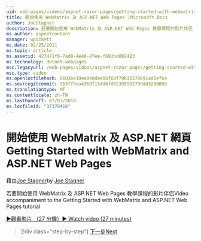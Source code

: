 ```yaml
---
uid: web-pages/videos/aspnet-razor-pages/getting-started-with-webmatrix-and-aspnet-web-pages
title: 開始使用 WebMatrix 及 ASP.NET Web Pages |Microsoft Docs
author: JoeStagner
description: 若要開始使用 WebMatrix 及 ASP.NET Web Pages 教學課程的影片伴侶
ms.author: aspnetcontent
manager: wpickett
ms.date: 02/25/2011
ms.topic: article
ms.assetid: 427471f0-7ad8-4e48-87ee-f693bd082423
ms.technology: dotnet-webpages
msc.legacyurl: /web-pages/videos/aspnet-razor-pages/getting-started-with-webmatrix-and-aspnet-web-pages
msc.type: video
ms.openlocfilehash: 86036e10ea0e0dae86f6bf79b31578691ad2ef64
ms.sourcegitcommit: 953ff9ea4369f154d6fd0239599279ddd3280009
ms.translationtype: MT
ms.contentlocale: zh-TW
ms.lasthandoff: 07/03/2018
ms.locfileid: "37378416"
---
```

<a name="getting-started-with-webmatrix-and-aspnet-web-pages"></a><span data-ttu-id="fd516-103">開始使用 WebMatrix 及 ASP.NET 網頁</span><span class="sxs-lookup"><span data-stu-id="fd516-103">Getting Started with WebMatrix and ASP.NET Web Pages</span></span>
====================
<span data-ttu-id="fd516-104">藉由[Joe Stagner](https://github.com/JoeStagner)</span><span class="sxs-lookup"><span data-stu-id="fd516-104">by [Joe Stagner](https://github.com/JoeStagner)</span></span>

<span data-ttu-id="fd516-105">若要開始使用 WebMatrix 及 ASP.NET Web Pages 教學課程的影片伴侶</span><span class="sxs-lookup"><span data-stu-id="fd516-105">Video accompaniment to the Getting Started with WebMatrix and ASP.NET Web Pages tutorial</span></span>

[<span data-ttu-id="fd516-106">&#9654;觀看影片 （27 分鐘）</span><span class="sxs-lookup"><span data-stu-id="fd516-106">&#9654; Watch video (27 minutes)</span></span>](https://channel9.msdn.com/Blogs/ASP-NET-Site-Videos/getting-started-with-webmatrix-and-aspnet-web-pages)

> [!div class="step-by-step"]
> [<span data-ttu-id="fd516-107">下一步</span><span class="sxs-lookup"><span data-stu-id="fd516-107">Next</span></span>](introduction-to-aspnet-web-programming-using-the-razor-syntax.md)
